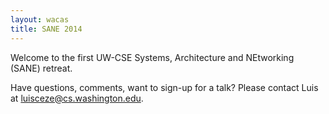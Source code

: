 ```yaml
---
layout: wacas
title: SANE 2014
---
```



Welcome to the first UW-CSE Systems, Architecture and NEtworking (SANE) retreat.



Have questions, comments, want to sign-up for a talk? Please contact Luis at
[luisceze@cs.washington.edu][list].

[list]: mailto:luisceze@cs.washington.edu
